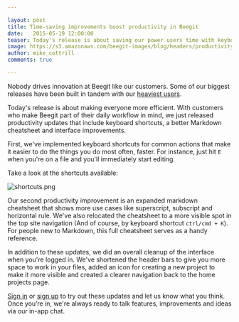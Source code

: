 ```yaml
---

layout: post
title: Time-saving improvements boost productivity in Beegit
date:   2015-05-19 12:00:00
teaser: Today's release is about saving our power users time with keyboard shortcuts, an easier-to-use Markdown cheatsheet and general interface improvements 
image: https://s3.amazonaws.com/beegit-images/blog/headers/productivity-release.jpg
author: mike_cottrill
comments: true

---
```


Nobody drives innovation at Beegit like our customers. Some of our biggest releases have been built in tandem with our [heaviest users](http://blog.beegit.com/new_features/2015/02/27/publish-and-compile/).

Today's release is about making everyone more efficient. With customers who make Beegit part of their daily workflow in mind, we just released productivity updates that include keyboard shortcuts, a better Markdown cheatsheet and interface improvements.

First, we've implemented keyboard shortcuts for common actions that make it easier to do the things you do most often, faster. For instance, just hit `E` when you're on a file and you'll immediately start editing.

Take a look at the shortcuts available: 

![shortcuts.png](https://ucarecdn.com/fb520abe-0f83-4ce7-8805-1b81e77a463f/)

Our second productivity improvement is an expanded markdown cheatsheet that shows more use cases like superscript, subscript and horizontal rule. We've also relocated the cheatsheet to a more visible spot in the top site navigation (And of course, by keyboard shortcut `ctrl/cmd + K`). For people new to Markdown, this full cheatsheet serves as a handy reference.

In addition to these updates, we did an overall cleanup of the interface when you're logged in. We've shortened the header bars to give you more space to work in your files, added an icon for creating a new project to make it more visible and created a clearer navigation back to the home projects page.
 
[Sign in](https://beegit.com/login) or [sign up](https://beegit.com/signup) to try out these updates and let us know what you think. Once you’re in, we're always ready to talk features, improvements and ideas via our in-app chat.
